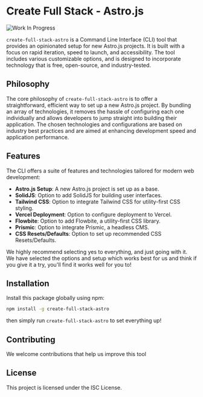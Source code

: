 # Create Full Stack - Astro.js
![Work In Progress](https://img.shields.io/badge/Status-Work%20in%20Progress-yellow)

`create-full-stack-astro` is a Command Line Interface (CLI) tool that provides an opinionated setup for new Astro.js projects. It is built with a focus on rapid iteration, speed to launch, and accessibility. The tool includes various customizable options, and is designed to incorporate technology that is free, open-source, and industry-tested.

## Philosophy

The core philosophy of `create-full-stack-astro` is to offer a straightforward, efficient way to set up a new Astro.js project. By bundling an array of technologies, it removes the hassle of configuring each one individually and allows developers to jump straight into building their application. The chosen technologies and configurations are based on industry best practices and are aimed at enhancing development speed and application performance.

## Features

The CLI offers a suite of features and technologies tailored for modern web development:

- **Astro.js Setup**: A new Astro.js project is set up as a base.
- **SolidJS**: Option to add SolidJS for building user interfaces.
- **Tailwind CSS**: Option to integrate Tailwind CSS for utility-first CSS styling.
- **Vercel Deployment**: Option to configure deployment to Vercel.
- **Flowbite**: Option to add Flowbite, a utility-first CSS library.
- **Prismic**: Option to integrate Prismic, a headless CMS.
- **CSS Resets/Defaults**: Option to set up recommended CSS Resets/Defaults.

We highly recommend selecting yes to everything, and just going with it. We have selected the options and setup which works best for us and think if you give it a try, you'll find it works well for you to!

## Installation

Install this package globally using npm:

```sh
npm install -g create-full-stack-astro
```
then simply run `create-full-stack-astro` to set everything up!

## Contributing
We welcome contributions that help us improve this tool

## License
This project is licensed under the ISC License.
